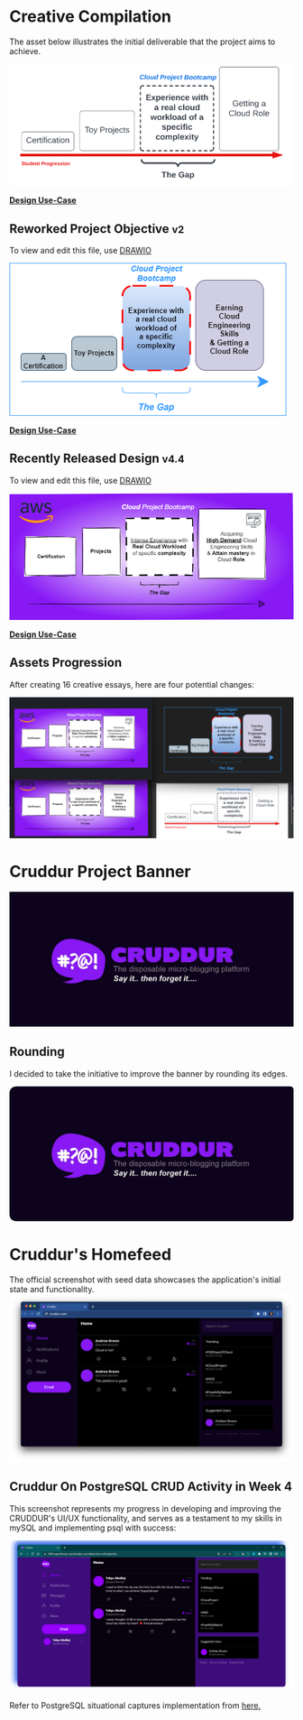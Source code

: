 # Creative Compilation


The asset below illustrates the initial deliverable that the project aims to achieve.

<img src="GOAL.png">

[**Design Use-Case**](https://github.com/yaya2devops/aws-cloud-project-bootcamp/tree/week4#readme)

## Reworked Project Objective <small>v2</small>

To view and edit this file, use [DRAWIO](objective.drawio)

<img src="objective.png">


[**Design Use-Case**](https://github.com/yaya2devops/aws-cloud-project-bootcamp/tree/week5#readme)

## Recently Released Design  <small>v4.4</small>

To view and edit this file, use [DRAWIO](aware.drawio)

<img src="aware.drawio.png">

[**Design Use-Case**](https://github.com/yaya2devops/aws-cloud-project-bootcamp/tree/week6-7#readme)



## Assets Progression

After creating 16 creative essays, here are four potential changes:


<img src="all-samples.png">


# Cruddur Project Banner 
<img src="cruddur-banner.jpg">


## Rounding
I decided to take the initiative to improve the banner  by rounding its edges.
 
 <img src="rounded-banner.png">


#  Cruddur's Homefeed

The official screenshot with seed data showcases the application's initial state and functionality.
<img src="cruddur-screenshot.png">

## Cruddur On PostgreSQL CRUD Activity in Week 4

This screenshot represents my progress in developing and improving the CRUDDUR's UI/UX functionality, and serves as a testament to my skills in mySQL and implementing psql with success:

<img src="yayaoncruddur.png">

Refer to PostgreSQL situational captures implementation from [here.](../../journal/week4.md)
